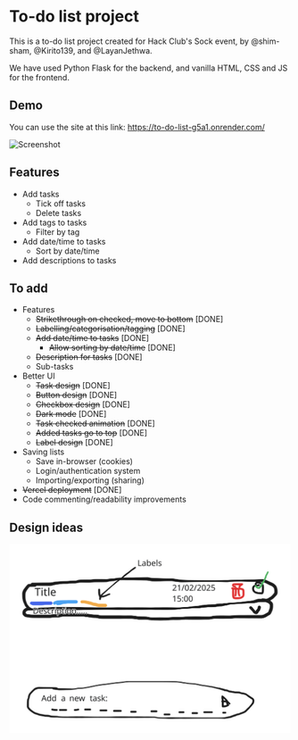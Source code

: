 # To-do list project

This is a to-do list project created for Hack Club's Sock event, by @shim-sham,
@Kirito139, and @LayanJethwa.

We have used Python Flask for the backend, and vanilla HTML, CSS and JS for the frontend.
## Demo

You can use the site at this link: https://to-do-list-g5a1.onrender.com/

![Screenshot](LINK_TO_SCREENSHOT)
## Features

- Add tasks
    - Tick off tasks
    - Delete tasks
- Add tags to tasks
    - Filter by tag
- Add date/time to tasks
    - Sort by date/time
- Add descriptions to tasks
## To add

- Features
    - ~~Strikethrough on checked, move to bottom~~ [DONE]
    - ~~Labelling/categorisation/tagging~~ [DONE]
    - ~~Add date/time to tasks~~ [DONE]
        - ~~Allow sorting by date/time~~ [DONE]
    - ~~Description for tasks~~ [DONE]
    - Sub-tasks
- Better UI
    - ~~Task design~~ [DONE]
    - ~~Button design~~ [DONE]
    - ~~Checkbox design~~ [DONE]
    - ~~Dark mode~~ [DONE]
    - ~~Task checked animation~~ [DONE]
    - ~~Added tasks go to top~~ [DONE]
    - ~~Label design~~ [DONE]
- Saving lists
    - Save in-browser (cookies)
    - Login/authentication system
    - Importing/exporting (sharing)
- ~~Vercel deployment~~ [DONE]
- Code commenting/readability improvements

## Design ideas

![UI design](https://raw.githubusercontent.com/shim-sham/todo-list-site/main/sketch.svg)

